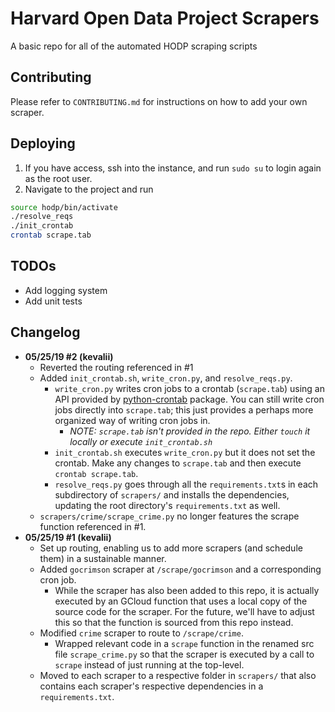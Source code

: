 # Harvard Open Data Project Scrapers

A basic repo for all of the automated HODP scraping scripts

## Contributing

Please refer to `CONTRIBUTING.md` for instructions on how to add your own scraper.

## Deploying

1. If you have access, ssh into the instance, and run `sudo su` to login again as the root user.
2. Navigate to the project and run

```bash
source hodp/bin/activate
./resolve_reqs
./init_crontab
crontab scrape.tab
```

## TODOs

- Add logging system
- Add unit tests

## Changelog

- **05/25/19 #2 (kevalii)**
  - Reverted the routing referenced in #1
  - Added `init_crontab.sh`, `write_cron.py`, and `resolve_reqs.py`.
    - `write_cron.py` writes cron jobs to a crontab (`scrape.tab`) using an API provided by [python-crontab](https://pypi.org/project/python-crontab/) package. You can still write cron jobs directly into `scrape.tab`; this just provides a perhaps more organized way of writing cron jobs in.
      - _NOTE: `scrape.tab` isn't provided in the repo. Either `touch` it locally or execute `init_crontab.sh`_
    - `init_crontab.sh` executes `write_cron.py` but it does not set the crontab. Make any changes to `scrape.tab` and then execute `crontab scrape.tab`.
    - `resolve_reqs.py` goes through all the `requirements.txt`s in each subdirectory of `scrapers/` and installs the dependencies, updating the root directory's `requirements.txt` as well.
  - `scrapers/crime/scrape_crime.py` no longer features the scrape function referenced in #1.
- **05/25/19 #1 (kevalii)**
  - Set up routing, enabling us to add more scrapers (and schedule them) in a sustainable manner.
  - Added `gocrimson` scraper at `/scrape/gocrimson` and a corresponding cron job.
    - While the scraper has also been added to this repo, it is actually executed by an GCloud function that uses a local copy of the source code for the scraper. For the future, we'll have to adjust this so that the function is sourced from this repo instead.
  - Modified `crime` scraper to route to `/scrape/crime`.
    - Wrapped relevant code in a `scrape` function in the renamed src file `scrape_crime.py` so that the scraper is executed by a call to `scrape` instead of just running at the top-level.
  - Moved to each scraper to a respective folder in `scrapers/` that also contains each scraper's respective dependencies in a `requirements.txt`.
